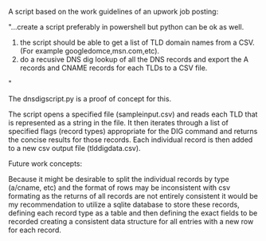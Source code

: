 A script based on the work guidelines of an upwork job posting:

"...create a script preferably in powershell but python can be ok as well.

1. the script should be able to get a list of TLD domain names from a CSV. (For example googledomce,msn.com,etc).
2. do a recusive DNS dig lookup of all the DNS records and export the A records and CNAME records for each TLDs to a CSV file.

"

The dnsdigscript.py is a proof of concept for this.

The script opens a specified file (sampleinput.csv) and reads each TLD that is represented as a string in the file. It then iterates
through a list of specified flags (record types) appropriate for the DIG command and returns the concise results for those records.
Each individual record is then added to a new csv output file (tlddigdata.csv).


Future work concepts:

Because it might be desirable to split the individual records by type (a/cname, etc) and the format
of rows may be inconsistent with csv formating as the returns of all records are not entirely consistent it would be
my recommendation to utilize a sqlite database to store these records, defining each record type as a table
and then defining the exact fields to be recorded creating a consistent data structure for all entries with a new row
for each record.

